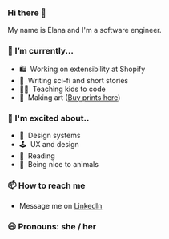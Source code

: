 ### Hi there 👋

My name is Elana and I'm a software engineer.

### 🔭 I’m currently...
- 🛍 &nbsp;Working on extensibility at Shopify
- 📝 &nbsp;Writing sci-fi and short stories
- 🧑‍🏫 &nbsp;Teaching kids to code
- 🎨 &nbsp;Making art ([Buy prints here](https://veryuniqueart.com/collections/elanas-art))

### 🤩 I'm excited about.. 
- 💙 &nbsp;Design systems
- 🕹 &nbsp;UX and design
- 📖 &nbsp;Reading
- 🐷 &nbsp;Being nice to animals

### 📫 How to reach me
  - Message me on [LinkedIn](https://www.linkedin.com/in/elanalynn/)

### 😄 Pronouns: she / her
